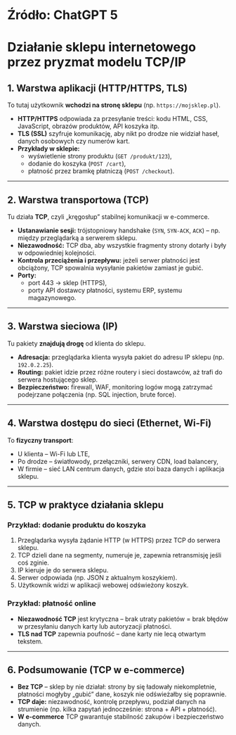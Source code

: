 # Źródło: ChatGPT 5
# Działanie sklepu internetowego przez pryzmat modelu TCP/IP

## 1. Warstwa aplikacji (HTTP/HTTPS, TLS)
To tutaj użytkownik **wchodzi na stronę sklepu** (np. `https://mojsklep.pl`).

- **HTTP/HTTPS** odpowiada za przesyłanie treści: kodu HTML, CSS, JavaScript, obrazów produktów, API koszyka itp.  
- **TLS (SSL)** szyfruje komunikację, aby nikt po drodze nie widział haseł, danych osobowych czy numerów kart.  
- **Przykłady w sklepie:**  
  - wyświetlenie strony produktu (`GET /produkt/123`),  
  - dodanie do koszyka (`POST /cart`),  
  - płatność przez bramkę płatniczą (`POST /checkout`).

---

## 2. Warstwa transportowa (TCP)
Tu działa **TCP**, czyli „kręgosłup” stabilnej komunikacji w e-commerce.

- **Ustanawianie sesji:** trójstopniowy handshake (`SYN`, `SYN-ACK`, `ACK`) – np. między przeglądarką a serwerem sklepu.  
- **Niezawodność:** TCP dba, aby wszystkie fragmenty strony dotarły i były w odpowiedniej kolejności.  
- **Kontrola przeciążenia i przepływu:** jeżeli serwer płatności jest obciążony, TCP spowalnia wysyłanie pakietów zamiast je gubić.  
- **Porty:**  
  - port 443 → sklep (HTTPS),  
  - porty API dostawcy płatności, systemu ERP, systemu magazynowego.

---

## 3. Warstwa sieciowa (IP)
Tu pakiety **znajdują drogę** od klienta do sklepu.

- **Adresacja:** przeglądarka klienta wysyła pakiet do adresu IP sklepu (np. `192.0.2.25`).  
- **Routing:** pakiet idzie przez różne routery i sieci dostawców, aż trafi do serwera hostującego sklep.  
- **Bezpieczeństwo:** firewall, WAF, monitoring logów mogą zatrzymać podejrzane połączenia (np. SQL injection, brute force).

---

## 4. Warstwa dostępu do sieci (Ethernet, Wi-Fi)
To **fizyczny transport**:

- U klienta – Wi-Fi lub LTE,  
- Po drodze – światłowody, przełączniki, serwery CDN, load balancery,  
- W firmie – sieć LAN centrum danych, gdzie stoi baza danych i aplikacja sklepu.

---

## 5. TCP w praktyce działania sklepu

### Przykład: dodanie produktu do koszyka
1. Przeglądarka wysyła żądanie HTTP (w HTTPS) przez TCP do serwera sklepu.  
2. TCP dzieli dane na segmenty, numeruje je, zapewnia retransmisję jeśli coś zginie.  
3. IP kieruje je do serwera sklepu.  
4. Serwer odpowiada (np. JSON z aktualnym koszykiem).  
5. Użytkownik widzi w aplikacji webowej odświeżony koszyk.  

### Przykład: płatność online
- **Niezawodność TCP** jest krytyczna – brak utraty pakietów = brak błędów w przesyłaniu danych karty lub autoryzacji płatności.  
- **TLS nad TCP** zapewnia poufność – dane karty nie lecą otwartym tekstem.  

---

## 6. Podsumowanie (TCP w e-commerce)
- **Bez TCP** – sklep by nie działał: strony by się ładowały niekompletnie, płatności mogłyby „gubić” dane, koszyk nie odświeżałby się poprawnie.  
- **TCP daje:** niezawodność, kontrolę przepływu, podział danych na strumienie (np. kilka zapytań jednocześnie: strona + API + płatność).  
- **W e-commerce** TCP gwarantuje stabilność zakupów i bezpieczeństwo danych.
